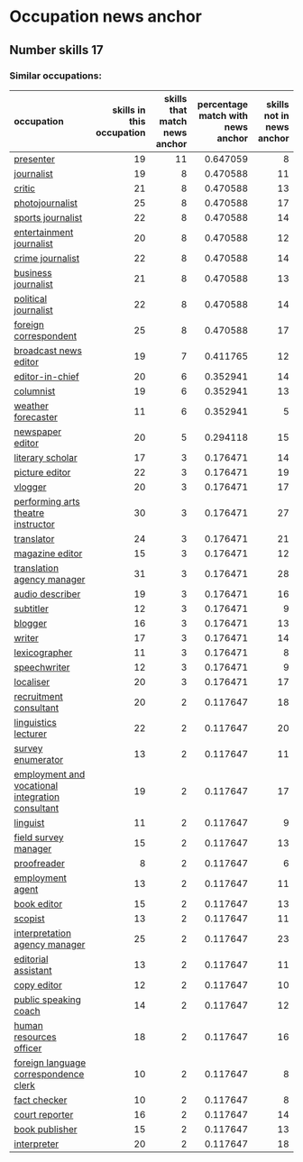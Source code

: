 # Occupation news anchor
## Number skills 17
### Similar occupations:
| occupation                                                                                              |   skills in this occupation |   skills that match news anchor |   percentage match with news anchor |   skills not in news anchor |
|:--------------------------------------------------------------------------------------------------------|----------------------------:|--------------------------------:|------------------------------------:|----------------------------:|
| [presenter](presenter.md)                                                                               |                          19 |                              11 |                            0.647059 |                           8 |
| [journalist](journalist.md)                                                                             |                          19 |                               8 |                            0.470588 |                          11 |
| [critic](critic.md)                                                                                     |                          21 |                               8 |                            0.470588 |                          13 |
| [photojournalist](photojournalist.md)                                                                   |                          25 |                               8 |                            0.470588 |                          17 |
| [sports journalist](sports_journalist.md)                                                               |                          22 |                               8 |                            0.470588 |                          14 |
| [entertainment journalist](entertainment_journalist.md)                                                 |                          20 |                               8 |                            0.470588 |                          12 |
| [crime journalist](crime_journalist.md)                                                                 |                          22 |                               8 |                            0.470588 |                          14 |
| [business journalist](business_journalist.md)                                                           |                          21 |                               8 |                            0.470588 |                          13 |
| [political journalist](political_journalist.md)                                                         |                          22 |                               8 |                            0.470588 |                          14 |
| [foreign correspondent](foreign_correspondent.md)                                                       |                          25 |                               8 |                            0.470588 |                          17 |
| [broadcast news editor](broadcast_news_editor.md)                                                       |                          19 |                               7 |                            0.411765 |                          12 |
| [editor-in-chief](editor-in-chief.md)                                                                   |                          20 |                               6 |                            0.352941 |                          14 |
| [columnist](columnist.md)                                                                               |                          19 |                               6 |                            0.352941 |                          13 |
| [weather forecaster](weather_forecaster.md)                                                             |                          11 |                               6 |                            0.352941 |                           5 |
| [newspaper editor](newspaper_editor.md)                                                                 |                          20 |                               5 |                            0.294118 |                          15 |
| [literary scholar](literary_scholar.md)                                                                 |                          17 |                               3 |                            0.176471 |                          14 |
| [picture editor](picture_editor.md)                                                                     |                          22 |                               3 |                            0.176471 |                          19 |
| [vlogger](vlogger.md)                                                                                   |                          20 |                               3 |                            0.176471 |                          17 |
| [performing arts theatre instructor](performing_arts_theatre_instructor.md)                             |                          30 |                               3 |                            0.176471 |                          27 |
| [translator](translator.md)                                                                             |                          24 |                               3 |                            0.176471 |                          21 |
| [magazine editor](magazine_editor.md)                                                                   |                          15 |                               3 |                            0.176471 |                          12 |
| [translation agency manager](translation_agency_manager.md)                                             |                          31 |                               3 |                            0.176471 |                          28 |
| [audio describer](audio_describer.md)                                                                   |                          19 |                               3 |                            0.176471 |                          16 |
| [subtitler](subtitler.md)                                                                               |                          12 |                               3 |                            0.176471 |                           9 |
| [blogger](blogger.md)                                                                                   |                          16 |                               3 |                            0.176471 |                          13 |
| [writer](writer.md)                                                                                     |                          17 |                               3 |                            0.176471 |                          14 |
| [lexicographer](lexicographer.md)                                                                       |                          11 |                               3 |                            0.176471 |                           8 |
| [speechwriter](speechwriter.md)                                                                         |                          12 |                               3 |                            0.176471 |                           9 |
| [localiser](localiser.md)                                                                               |                          20 |                               3 |                            0.176471 |                          17 |
| [recruitment consultant](recruitment_consultant.md)                                                     |                          20 |                               2 |                            0.117647 |                          18 |
| [linguistics lecturer](linguistics_lecturer.md)                                                         |                          22 |                               2 |                            0.117647 |                          20 |
| [survey enumerator](survey_enumerator.md)                                                               |                          13 |                               2 |                            0.117647 |                          11 |
| [employment and vocational integration consultant](employment_and_vocational_integration_consultant.md) |                          19 |                               2 |                            0.117647 |                          17 |
| [linguist](linguist.md)                                                                                 |                          11 |                               2 |                            0.117647 |                           9 |
| [field survey manager](field_survey_manager.md)                                                         |                          15 |                               2 |                            0.117647 |                          13 |
| [proofreader](proofreader.md)                                                                           |                           8 |                               2 |                            0.117647 |                           6 |
| [employment agent](employment_agent.md)                                                                 |                          13 |                               2 |                            0.117647 |                          11 |
| [book editor](book_editor.md)                                                                           |                          15 |                               2 |                            0.117647 |                          13 |
| [scopist](scopist.md)                                                                                   |                          13 |                               2 |                            0.117647 |                          11 |
| [interpretation agency manager](interpretation_agency_manager.md)                                       |                          25 |                               2 |                            0.117647 |                          23 |
| [editorial assistant](editorial_assistant.md)                                                           |                          13 |                               2 |                            0.117647 |                          11 |
| [copy editor](copy_editor.md)                                                                           |                          12 |                               2 |                            0.117647 |                          10 |
| [public speaking coach](public_speaking_coach.md)                                                       |                          14 |                               2 |                            0.117647 |                          12 |
| [human resources officer](human_resources_officer.md)                                                   |                          18 |                               2 |                            0.117647 |                          16 |
| [foreign language correspondence clerk](foreign_language_correspondence_clerk.md)                       |                          10 |                               2 |                            0.117647 |                           8 |
| [fact checker](fact_checker.md)                                                                         |                          10 |                               2 |                            0.117647 |                           8 |
| [court reporter](court_reporter.md)                                                                     |                          16 |                               2 |                            0.117647 |                          14 |
| [book publisher](book_publisher.md)                                                                     |                          15 |                               2 |                            0.117647 |                          13 |
| [interpreter](interpreter.md)                                                                           |                          20 |                               2 |                            0.117647 |                          18 |
